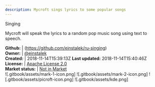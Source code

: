```yaml
---
description: Mycroft sings lyrics to some popular songs
---
```

Singing

Mycroft will speak the lyrics to a random pop music song using text to speech.

**Github:** | (https://github.com/einstalek/ru-singing)  
**Owner:** | [@einstalek](https://github.com/einstalek)  
**Created:** | 2018-11-14T15:39:13Z  **Last updated:** 2018-11-14T15:40:46Z  
**License:** | [Apache License 2.0](https://api.github.com/licenses/apache-2.0)  
**Market status:** | [Not in Market](https://market.mycroft.ai/skill/)  
 ![.gitbook/assets/mark-1-icon.png]  ![.gitbook/assets/mark-2-icon.png]  ![.gitbook/assets/picroft-icon.png]  ![.gitbook/assets/kde.png]  
